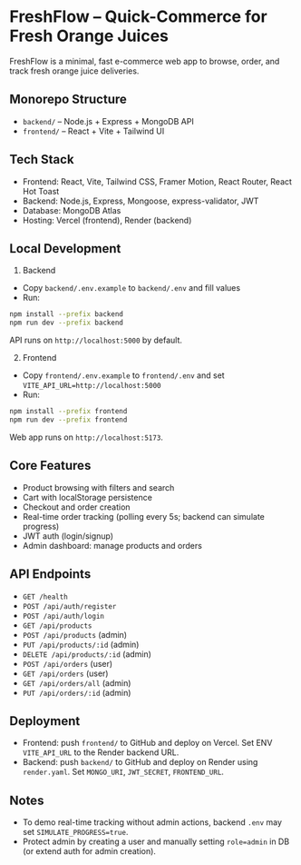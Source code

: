 # FreshFlow – Quick-Commerce for Fresh Orange Juices

FreshFlow is a minimal, fast e-commerce web app to browse, order, and track fresh orange juice deliveries.

## Monorepo Structure
- `backend/` – Node.js + Express + MongoDB API
- `frontend/` – React + Vite + Tailwind UI

## Tech Stack
- Frontend: React, Vite, Tailwind CSS, Framer Motion, React Router, React Hot Toast
- Backend: Node.js, Express, Mongoose, express-validator, JWT
- Database: MongoDB Atlas
- Hosting: Vercel (frontend), Render (backend)

## Local Development
1) Backend
- Copy `backend/.env.example` to `backend/.env` and fill values
- Run:
```bash
npm install --prefix backend
npm run dev --prefix backend
```
API runs on `http://localhost:5000` by default.

2) Frontend
- Copy `frontend/.env.example` to `frontend/.env` and set `VITE_API_URL=http://localhost:5000`
- Run:
```bash
npm install --prefix frontend
npm run dev --prefix frontend
```
Web app runs on `http://localhost:5173`.

## Core Features
- Product browsing with filters and search
- Cart with localStorage persistence
- Checkout and order creation
- Real-time order tracking (polling every 5s; backend can simulate progress)
- JWT auth (login/signup)
- Admin dashboard: manage products and orders

## API Endpoints
- `GET /health`
- `POST /api/auth/register`
- `POST /api/auth/login`
- `GET /api/products`
- `POST /api/products` (admin)
- `PUT /api/products/:id` (admin)
- `DELETE /api/products/:id` (admin)
- `POST /api/orders` (user)
- `GET /api/orders` (user)
- `GET /api/orders/all` (admin)
- `PUT /api/orders/:id` (admin)

## Deployment
- Frontend: push `frontend/` to GitHub and deploy on Vercel. Set ENV `VITE_API_URL` to the Render backend URL.
- Backend: push `backend/` to GitHub and deploy on Render using `render.yaml`. Set `MONGO_URI`, `JWT_SECRET`, `FRONTEND_URL`.

## Notes
- To demo real-time tracking without admin actions, backend `.env` may set `SIMULATE_PROGRESS=true`.
- Protect admin by creating a user and manually setting `role=admin` in DB (or extend auth for admin creation).
